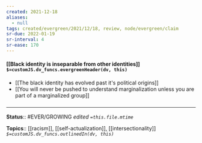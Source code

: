 ```yaml
---
created: 2021-12-18 
aliases:
  - null
tags: created/evergreen/2021/12/18, review, node/evergreen/claim
sr-due: 2022-01-19
sr-interval: 4
sr-ease: 170
---
```


#### [[Black identity is inseparable from other identities]] `$=customJS.dv_funcs.evergreenHeader(dv, this)`

- [[The black identity has evolved past it's political origins]]
- [[You will never be pushed to understand marginalization unless you are part of a marginalized group]] 

### <hr class="footnote"/>

**Status**:: #EVER/GROWING
*edited `=this.file.mtime`*

**Topics**:: [[racism]], [[self-actualization]], [[intersectionality]]
*`$=customJS.dv_funcs.outlinedIn(dv, this)`*
